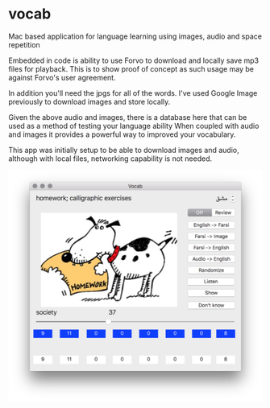 # vocab
Mac based application for language learning using images, audio and space repetition

Embedded in code is ability to use Forvo to download and locally save mp3 files for playback. This is to show proof of concept as such usage may be against Forvo's user agreement.

In addition you'll need the jpgs for all of the words. I've used Google Image previously to download images and store locally.

Given the above audio and images, there is a database here that can be used as a method of testing your language ability
When coupled with audio and images it provides a powerful way to improved your vocabulary.

This app was initially setup to be able to download images and audio, although with local files, networking capability is not needed.

![Screenshot](image.png "Screenshot")
